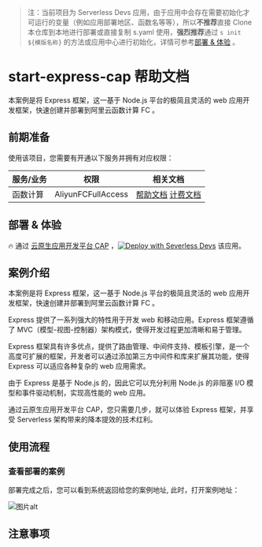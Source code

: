 
> 注：当前项目为 Serverless Devs 应用，由于应用中会存在需要初始化才可运行的变量（例如应用部署地区、函数名等等），所以**不推荐**直接 Clone 本仓库到本地进行部署或直接复制 s.yaml 使用，**强烈推荐**通过 `s init ${模版名称}` 的方法或应用中心进行初始化，详情可参考[部署 & 体验](#部署--体验) 。

# start-express-cap 帮助文档

<description>

本案例是将 Express 框架，这一基于 Node.js 平台的极简且灵活的 web 应用开发框架，快速创建并部署到阿里云函数计算 FC 。

</description>


## 前期准备

使用该项目，您需要有开通以下服务并拥有对应权限：

<service>



| 服务/业务 |  权限  | 相关文档 |
| --- |  --- | --- |
| 函数计算 |  AliyunFCFullAccess | [帮助文档](https://help.aliyun.com/product/2508973.html) [计费文档](https://help.aliyun.com/document_detail/2512928.html) |

</service>

<remark>



</remark>

<disclaimers>



</disclaimers>

## 部署 & 体验

<appcenter>
   
:fire: 通过 [云原生应用开发平台 CAP](https://devs.console.aliyun.com/applications/createtemplate=start-express-cap) ，[![Deploy with Severless Devs](https://img.alicdn.com/imgextra/i1/O1CN01w5RFbX1v45s8TIXPz_!!6000000006118-55-tps-95-28.svg)](https://devs.console.aliyun.com/applications/createtemplate=start-express-cap) 该应用。
   
</appcenter>


## 案例介绍

<appdetail id="flushContent">

本案例是将 Express 框架，这一基于 Node.js 平台的极简且灵活的 web 应用开发框架，快速创建并部署到阿里云函数计算 FC 。

Express 提供了一系列强大的特性用于开发 web 和移动应用。Express 框架遵循了 MVC（模型-视图-控制器）架构模式，使得开发过程更加清晰和易于管理。

Express 框架具有许多优点，提供了路由管理、中间件支持、模板引擎，是一个高度可扩展的框架，开发者可以通过添加第三方中间件和库来扩展其功能，使得 Express 可以适应各种复杂的 web 应用需求。

由于 Express 是基于 Node.js 的，因此它可以充分利用 Node.js 的非阻塞 I/O 模型和事件驱动机制，实现高性能的 web 应用。

通过云原生应用开发平台 CAP，您只需要几步，就可以体验 Express 框架，并享受 Serverless 架构带来的降本提效的技术红利。

</appdetail>

## 使用流程

<usedetail id="flushContent">

### 查看部署的案例

部署完成之后，您可以看到系统返回给您的案例地址,    此时，打开案例地址：

![图片alt](https://img.alicdn.com/imgextra/i4/O1CN01xlQ7Qi1E44cD3Oqc7_!!6000000000297-0-tps-1348-172.jpg)

</usedetail>

## 注意事项

<matters id="flushContent">
</matters>

